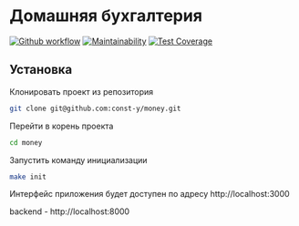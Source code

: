 # Домашняя бухгалтерия

[![Github workflow](https://github.com/const-y/money/actions/workflows/tests.yml/badge.svg)](https://github.com/const-y/money/actions)
[![Maintainability](https://api.codeclimate.com/v1/badges/3d649aed5880f3cef832/maintainability)](https://codeclimate.com/github/const-y/money/maintainability)
[![Test Coverage](https://api.codeclimate.com/v1/badges/3d649aed5880f3cef832/test_coverage)](https://codeclimate.com/github/const-y/money/test_coverage)

## Установка

Клонировать проект из репозитория

```bash
git clone git@github.com:const-y/money.git
```

Перейти в корень проекта

```bash
cd money
```

Запустить команду инициализации

```bash
make init
```

Интерфейс приложения будет доступен по адресу http://localhost:3000

backend - http://localhost:8000
